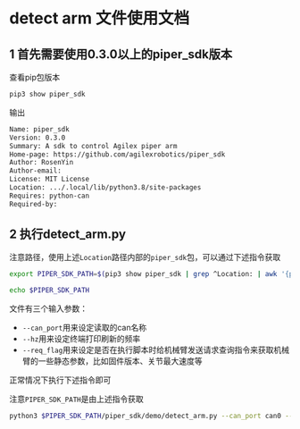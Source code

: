# detect arm 文件使用文档

## 1 首先需要使用0.3.0以上的piper_sdk版本

查看pip包版本

```bash
pip3 show piper_sdk
```

输出

```bash
Name: piper_sdk
Version: 0.3.0
Summary: A sdk to control Agilex piper arm
Home-page: https://github.com/agilexrobotics/piper_sdk
Author: RosenYin
Author-email: 
License: MIT License
Location: .../.local/lib/python3.8/site-packages
Requires: python-can
Required-by: 
```

## 2 执行detect_arm.py

注意路径，使用上述`Location`路径内部的`piper_sdk`包，可以通过下述指令获取

```bash
export PIPER_SDK_PATH=$(pip3 show piper_sdk | grep ^Location: | awk '{print $2}')
```

```bash
echo $PIPER_SDK_PATH
```

文件有三个输入参数：

- `--can_port`用来设定读取的can名称
- `--hz`用来设定终端打印刷新的频率
- `--req_flag`用来设定是否在执行脚本时给机械臂发送请求查询指令来获取机械臂的一些静态参数，比如固件版本、关节最大速度等

正常情况下执行下述指令即可

注意`PIPER_SDK_PATH`是由上述指令获取

```bash
python3 $PIPER_SDK_PATH/piper_sdk/demo/detect_arm.py --can_port can0 --hz 10 --req_flag 1
```
